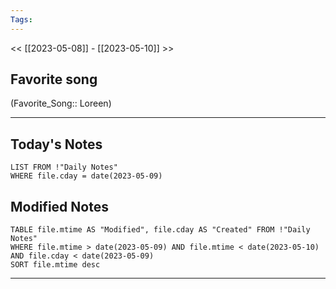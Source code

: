 ```yaml
---
Tags:
---
```

<< [[2023-05-08]] - [[2023-05-10]] >>
## Favorite song
(Favorite_Song:: Loreen)

___
## Today's Notes
```dataview
LIST FROM !"Daily Notes"
WHERE file.cday = date(2023-05-09)
```
## Modified Notes
```dataview
TABLE file.mtime AS "Modified", file.cday AS "Created" FROM !"Daily Notes" 
WHERE file.mtime > date(2023-05-09) AND file.mtime < date(2023-05-10) AND file.cday < date(2023-05-09)
SORT file.mtime desc
```
___
